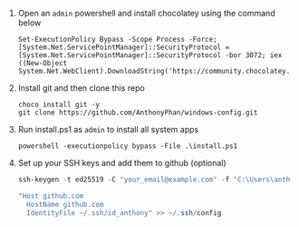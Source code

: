 1. Open an `admin` powershell and install chocolatey using the command below

    ```
    Set-ExecutionPolicy Bypass -Scope Process -Force; [System.Net.ServicePointManager]::SecurityProtocol = [System.Net.ServicePointManager]::SecurityProtocol -bor 3072; iex ((New-Object System.Net.WebClient).DownloadString('https://community.chocolatey.org/install.ps1'))
    ```
2. Install git and then clone this repo
    ```
    choco install git -y
    git clone https://github.com/AnthonyPhan/windows-config.git
    ```
2. Run install.ps1 as `admin` to install all system apps
    ```
    powershell -executionpolicy bypass -File .\install.ps1    
    ```
3. Set up your SSH keys and add them to github (optional)
    ```powershell
    ssh-keygen -t ed25519 -C "your_email@example.com" -f "C:\Users\anthony/.ssh/id_anthony"
    ```

    ```powershell
    "Host github.com
      HostName github.com
      IdentityFile ~/.ssh/id_anthony" >> ~/.ssh/config
    ```

